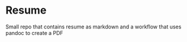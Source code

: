# Resume

Small repo that contains resume as markdown and a workflow that uses pandoc to create a PDF